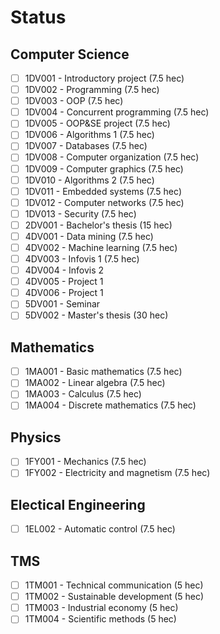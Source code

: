 # Status

## Computer Science

- [ ] 1DV001 - Introductory project (7.5 hec)
- [ ] 1DV002 - Programming (7.5 hec)
- [ ] 1DV003 - OOP (7.5 hec)
- [ ] 1DV004 - Concurrent programming (7.5 hec)
- [ ] 1DV005 - OOP&SE project (7.5 hec)
- [ ] 1DV006 - Algorithms 1 (7.5 hec)
- [ ] 1DV007 - Databases (7.5 hec)
- [ ] 1DV008 - Computer organization (7.5 hec)
- [ ] 1DV009 - Computer graphics (7.5 hec)
- [ ] 1DV010 - Algorithms 2 (7.5 hec)
- [ ] 1DV011 - Embedded systems (7.5 hec)
- [ ] 1DV012 - Computer networks (7.5 hec)
- [ ] 1DV013 - Security (7.5 hec)
- [ ] 2DV001 - Bachelor's thesis (15 hec)
- [ ] 4DV001 - Data mining (7.5 hec)
- [ ] 4DV002 - Machine learning (7.5 hec)
- [ ] 4DV003 - Infovis 1 (7.5 hec)
- [ ] 4DV004 - Infovis 2 
- [ ] 4DV005 - Project 1
- [ ] 4DV006 - Project 1
- [ ] 5DV001 - Seminar
- [ ] 5DV002 - Master's thesis (30 hec)

## Mathematics

- [ ] 1MA001 - Basic mathematics (7.5 hec)
- [ ] 1MA002 - Linear algebra (7.5 hec)
- [ ] 1MA003 - Calculus (7.5 hec)
- [ ] 1MA004 - Discrete mathematics (7.5 hec)

## Physics

- [ ] 1FY001 - Mechanics (7.5 hec)
- [ ] 1FY002 - Electricity and magnetism (7.5 hec)

## Electical Engineering

- [ ] 1EL002 - Automatic control (7.5 hec)


## TMS

- [ ] 1TM001 - Technical communication (5 hec)
- [ ] 1TM002 - Sustainable development (5 hec)
- [ ] 1TM003 - Industrial economy (5 hec)
- [ ] 1TM004 - Scientific methods (5 hec)